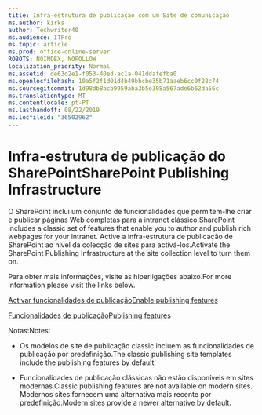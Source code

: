 ```yaml
---
title: Infra-estrutura de publicação com um Site de comunicação
ms.author: kirks
author: Techwriter40
ms.audience: ITPro
ms.topic: article
ms.prod: office-online-server
ROBOTS: NOINDEX, NOFOLLOW
localization_priority: Normal
ms.assetid: de63d2e1-f053-40ed-ac1a-041ddafefba0
ms.openlocfilehash: 10a5f2f1d01d4b49bbcbe35b71aaeb6cc0f28c74
ms.sourcegitcommit: 1d98db8acb9959aba3b5e308a567ade6b62da56c
ms.translationtype: MT
ms.contentlocale: pt-PT
ms.lasthandoff: 08/22/2019
ms.locfileid: "36502962"
---
```

# <a name="sharepoint-publishing-infrastructure"></a><span data-ttu-id="a6562-102">Infra-estrutura de publicação do SharePoint</span><span class="sxs-lookup"><span data-stu-id="a6562-102">SharePoint Publishing Infrastructure</span></span>


<span data-ttu-id="a6562-103">O SharePoint inclui um conjunto de funcionalidades que permitem-lhe criar e publicar páginas Web completas para a intranet clássico.</span><span class="sxs-lookup"><span data-stu-id="a6562-103">SharePoint includes a classic set of features that enable you to author and publish rich webpages for your intranet.</span></span> <span data-ttu-id="a6562-104">Active a infra-estrutura de publicação de SharePoint ao nível da colecção de sites para activá-los.</span><span class="sxs-lookup"><span data-stu-id="a6562-104">Activate the SharePoint Publishing Infrastructure at the site collection level to turn them on.</span></span>

<span data-ttu-id="a6562-105">Para obter mais informações, visite as hiperligações abaixo.</span><span class="sxs-lookup"><span data-stu-id="a6562-105">For more information please visit the links below.</span></span>

[<span data-ttu-id="a6562-106">Activar funcionalidades de publicação</span><span class="sxs-lookup"><span data-stu-id="a6562-106">Enable publishing features</span></span>](https://support.office.com/article/Enable-publishing-features-479677A6-8B33-4AC7-907D-071C1C7E4518)

[<span data-ttu-id="a6562-107">Funcionalidades de publicação</span><span class="sxs-lookup"><span data-stu-id="a6562-107">Publishing features</span></span>](https://support.office.com/article/Features-enabled-in-a-SharePoint-Online-publishing-site-3AB3810C-3C2C-4361-9D0E-0CBE666EA0B0?wt.mc_id=O365_Portal_MMaven#__toc336865553)

<span data-ttu-id="a6562-108">Notas:</span><span class="sxs-lookup"><span data-stu-id="a6562-108">Notes:</span></span>

- <span data-ttu-id="a6562-109">Os modelos de site de publicação classic incluem as funcionalidades de publicação por predefinição.</span><span class="sxs-lookup"><span data-stu-id="a6562-109">The classic publishing site templates include the publishing features by default.</span></span>

- <span data-ttu-id="a6562-110">Funcionalidades de publicação clássicas não estão disponíveis em sites modernas.</span><span class="sxs-lookup"><span data-stu-id="a6562-110">Classic publishing features are not available on modern sites.</span></span> <span data-ttu-id="a6562-111">Modernos sites fornecem uma alternativa mais recente por predefinição.</span><span class="sxs-lookup"><span data-stu-id="a6562-111">Modern sites provide a newer alternative by default.</span></span>

